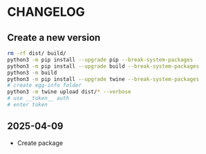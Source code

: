 # CHANGELOG

## Create a new version

```sh
rm -rf dist/ build/
python3 -m pip install --upgrade pip --break-system-packages
python3 -m pip install --upgrade build --break-system-packages
python3 -m build
python3 -m pip install --upgrade twine --break-system-packages
# create egg-info folder
python3 -m twine upload dist/* --verbose
# use __token__ auth
# enter token
```

## 2025-04-09

- Create package
